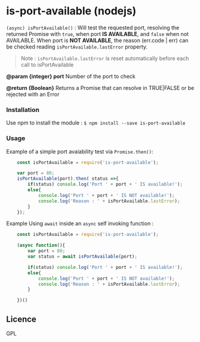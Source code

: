 # is-port-available (nodejs)

```(async) isPortAvailable()``` : Will test the requested port, resolving the returned Promise with ```true```, when port **IS AVAILABLE**, and ```false``` when not AVAILABLE. When port is **NOT AVAILABLE**, the reason (err.code | err) can be checked reading ```isPortAvailable.lastError``` property.
> Note : ```isPortAvailable.lastError``` is reset automatically before each call to isPortAvailable

**@param  {integer}  port** 	Number of the port to check

**@return {Boolean}**     	  Returns a Promise that can resolve in TRUE|FALSE or be rejected with an Error

### Installation

Use npm to install the module :
```$ npm install --save is-port-available```

### Usage
Example of a simple port avaiability test via ```Promise.then()```:
```javascript
	const isPortAvailable = require('is-port-available');

	var port = 80;
	isPortAvailable(port).then( status =>{
		if(status) console.log('Port ' + port + ' IS available!');
		else{
			console.log('Port ' + port + ' IS NOT available!');
			console.log('Reason : ' + isPortAvailable.lastError);
		}
	});
```
Example Using ```await``` inside an ```async``` self invoking function :
```javascript
	const isPortAvailable = require('is-port-available');

	(async function(){
		var port = 80;
		var status = await isPortAvailable(port);

		if(status) console.log('Port ' + port + ' IS available!');
		else{
			console.log('Port ' + port + ' IS NOT available!');
			console.log('Reason : ' + isPortAvailable.lastError);
		}

	})()
```

## Licence

GPL
